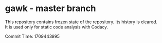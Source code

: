 # gawk - master branch

This repository contains frozen state of the repository.
Its history is cleared. It is used only for static code
analysis with Codacy.

Commit Time: 1709443995